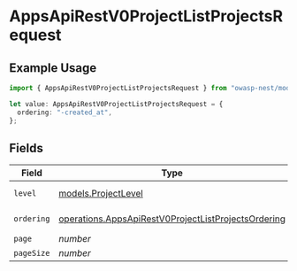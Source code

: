 # AppsApiRestV0ProjectListProjectsRequest

## Example Usage

```typescript
import { AppsApiRestV0ProjectListProjectsRequest } from "owasp-nest/models/operations";

let value: AppsApiRestV0ProjectListProjectsRequest = {
  ordering: "-created_at",
};
```

## Fields

| Field                                                                                                                      | Type                                                                                                                       | Required                                                                                                                   | Description                                                                                                                | Example                                                                                                                    |
| -------------------------------------------------------------------------------------------------------------------------- | -------------------------------------------------------------------------------------------------------------------------- | -------------------------------------------------------------------------------------------------------------------------- | -------------------------------------------------------------------------------------------------------------------------- | -------------------------------------------------------------------------------------------------------------------------- |
| `level`                                                                                                                    | [models.ProjectLevel](../../models/projectlevel.md)                                                                        | :heavy_minus_sign:                                                                                                         | Level of the project                                                                                                       |                                                                                                                            |
| `ordering`                                                                                                                 | [operations.AppsApiRestV0ProjectListProjectsOrdering](../../models/operations/appsapirestv0projectlistprojectsordering.md) | :heavy_minus_sign:                                                                                                         | Ordering field                                                                                                             | -created_at                                                                                                                |
| `page`                                                                                                                     | *number*                                                                                                                   | :heavy_minus_sign:                                                                                                         | N/A                                                                                                                        |                                                                                                                            |
| `pageSize`                                                                                                                 | *number*                                                                                                                   | :heavy_minus_sign:                                                                                                         | N/A                                                                                                                        |                                                                                                                            |